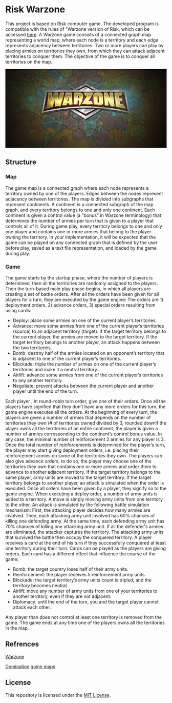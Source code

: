 # Risk Warzone

This project is based on Risk computer game. The developed program is compatible with the rules of "Warzone version of Risk, which can be accessed [here](https://www.warzone.com/). A Warzone game consists of a connected graph map representing a world map, where each node is a territory and each edge represents adjacency between territories. Two or more players can play by placing armies on territories they own, from which they can attack adjacent territories to conquer them. The objective of the game is to conquer all territories on the map.

<p alt="Warzone" align="center"><a href="https://www.warzone.com"><img src="https://github.com/rmanaem/risk-warzone/blob/master/Images/warzone.png?raw=true"/></a></p>

## Structure

### Map

The game map is a connected graph where each node represents a territory owned by one of the players.
Edges between the nodes represent adjacency between territories. The map is divided into subgraphs that
represent continents. A continent is a connected subgraph of the map graph, and every territory belongs to one
and only one continent. Each continent is given a control value (a “bonus” in Warzone terminology) that
determines the number of armies per turn that is given to a player that controls all of it. During game play, every
territory belongs to one and only one player and contains one or more armies that belong to the player owning the
territory. In your implementation, it will be expected that the game can be played on any connected graph that is
defined by the user before play, saved as a text file representation, and loaded by the game during play.

### Game

The game starts by the startup phase, where the number of players is determined, then all the territories
are randomly assigned to the players. Then the turn-based main play phase begins, in which all players are
creating a set of battle orders. After all the orders have been given for all players for a turn, they are executed by
the game engine: The orders are 1) deployment orders, 2) advance orders, 3) special orders resulting from using
cards:

- Deploy: place some armies on one of the current player’s territories.
- Advance: move some armies from one of the current player’s territories (source) to an adjacent territory
(target). If the target territory belongs to the current player, the armies are moved to the target
territory. If the target territory belongs to another player, an attack happens between the two
territories.
- Bomb: destroy half of the armies located on an opponent’s territory that is adjacent to one of the current
player’s territories.
- Blockade: triple the number of armies on one of the current player’s territories and make it a neutral territory.
- Airlift: advance some armies from one of the current player’s territories to any another territory.
- Negotiate: prevent attacks between the current player and another player until the end of the turn.

Each player , in round-robin turn order, give one of their orders. Once all the players have signified that they don’t
have any more orders for this turn, the game engine executes all the orders. At the beginning of every turn, the
players are given a number of armies that depends on the number of territories they own (# of territories owned
divided by 3, rounded downIf the player owns all the territories of an entire continent, the player is given a number
of armies corresponding to the continent’s control bonus value. In any case, the minimal number of reinforcement
2
armies for any player is 3. Once the total number of reinforcements is determined for the player’s turn, the player
may start giving deployment orders, i.e. placing their reinforcement armies on some of the territories they own.
The players can also give advance orders, to do so, the player may choose one of the territories they own that
contains one or more armies and order them to advance to another adjacent territory. If the target territory
belongs to the same player, army units are moved to the target territory. If the target territory belongs to another
player, an attack is simulated when the order is executed. Once all orders have been given by a player, they
signify so to the game engine. When executing a deploy order, a number of army units is added to a territory. A
move is simply moving army units from one territory to the other. An attack is simulated by the following battle
simulation mechanism: First, the attacking player decides how many armies are involved. Then, each attacking
army unit involved has 60% chances of killing one defending army. At the same time, each defending army unit
has 70% chances of killing one attacking army unit. If all the defender's armies are eliminated, the attacker
captures the territory. The attacking army units that survived the battle then occupy the conquered territory. A
player receives a card at the end of his turn if they successfully conquered at least one territory during their turn.
Cards can be played as the players are giving orders. Each card has a different effect that influence the course of
the game:

- Bomb: the target country loses half of their army units.
- Reinforcement: the player receives 5 reinforcement army units.
- Blockade: the target territory’s army units count is tripled, and the territory becomes neutral.
- Airlift: move any number of army units from one of your territories to another territory, even if they are
not adjacent.
- Diplomacy: until the end of the turn, you and the target player cannot attack each other.

Any player than does not control at least one territory is removed from the game. The game ends at any time one
of the players owns all the territories in the map.

## Refrences

[Warzone](https://www.warzone.com/)

[Domination game maps](http://domination.sourceforge.net/getmaps.shtml)

## License

This repository is licensed under the [MIT License](https://github.com/rmanaem/risk-warzone/blob/master/LICENSE).
